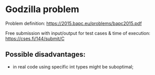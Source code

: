 # Godzilla problem

Problem definition: https://2015.bapc.eu/problems/bapc2015.pdf

Free submission with input/output for test cases & time of execution: https://cses.fi/144/submit/C

## Possible disadvantages:
- in real code using specific int types might be suboptimal;
